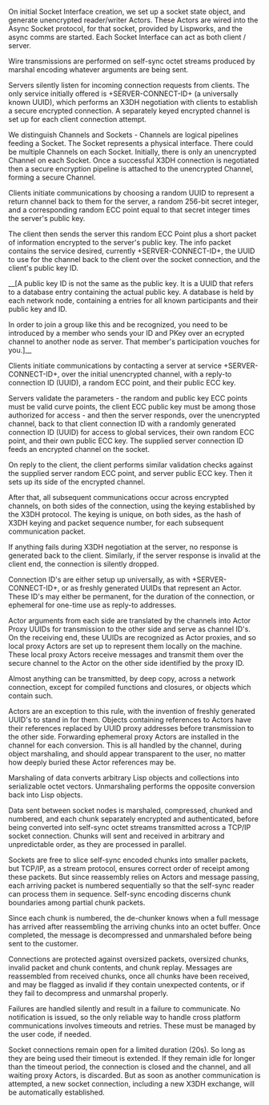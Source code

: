 On initial Socket Interface creation, we set up a socket state object, and generate unencrypted reader/writer Actors.
These Actors are wired into the Async Socket protocol, for that socket, provided by Lispworks, and the async comms are
started. Each Socket Interface can act as both client / server.

Wire transmissions are performed on self-sync octet streams produced by marshal encoding whatever arguments are being
sent.

Servers silently listen for incoming connection requests from clients.  The only service initially offered is
+SERVER-CONNECT-ID+ (a universally known UUID), which performs an X3DH negotiation with clients to establish a secure
encrypted connection. A separately keyed encrypted channel is set up for each client connection attempt.

We distinguish Channels and Sockets - Channels are logical pipelines feeding a Socket. The Socket represents a physical
interface. There could be multiple Channels on each Socket. Initially, there is only an unencrypted Channel on each
Socket. Once a successful X3DH connection is negotiated then a secure encryption pipeline is attached to the unencrypted
Channel, forming a secure Channel.

Clients initiate communications by choosing a random UUID to represent a return channel back to them for the server, a
random 256-bit secret integer, and a corresponding random ECC point equal to that secret integer times the server's
public key.

The client then sends the server this random ECC Point plus a short packet of information encrypted to the server's
public key. The info packet contains the service desired, currently +SERVER-CONNECT-ID+, the UUID to use for the channel
back to the client over the socket connection, and the client's public key ID.

__[A public key ID is not the same as the public key. It is a UUID that refers to a database entry containing the actual
public key. A database is held by each network node, containing a entries for all known participants and their public key
and ID.

In order to join a group like this and be recognized, you need to be introduced by a member who sends your ID and PKey
over an ecrypted channel to another node as server. That member's participation vouches for you.]__

Clients initiate communications by contacting a server at service +SERVER-CONNECT-ID+, over the initial unencrypted
channel, with a reply-to connection ID (UUID), a random ECC point, and their public ECC key.

Servers validate the parameters - the random and public key ECC points must be valid curve points, the client ECC public
key must be among those authorized for access - and then the server responds, over the unencrypted channel, back to that
client connection ID with a randomly generated connection ID (UUID) for access to global services, their own random ECC
point, and their own public ECC key. The supplied server connection ID feeds an encrypted channel on the socket.

On reply to the client, the client performs similar validation checks against the supplied server random ECC point, and
server public ECC key. Then it sets up its side of the encrypted channel.

After that, all subsequent communications occur across encrypted channels, on both sides of the connection, using the
keying established by the X3DH protocol. The keying is unique, on both sides, as the hash of X3DH keying and packet
sequence number, for each subsequent communication packet.

If anything fails during X3DH negotiation at the server, no response is generated back to the client. Similarly, if the
server response is invalid at the client end, the connection is silently dropped.

Connection ID's are either setup up universally, as with +SERVER-CONNECT-ID+, or as freshly generated UUIDs that
represent an Actor. These ID's may either be permanent, for the duration of the connection, or ephemeral for one-time use
as reply-to addresses.

Actor arguments from each side are translated by the channels into Actor Proxy UUIDs for transmission to the other side
and serve as channel ID's. On the receiving end, these UUIDs are recognized as Actor proxies, and so local proxy Actors
are set up to represent them locally on the machine. These local proxy Actors receive messages and transmit them over the
secure channel to the Actor on the other side identified by the proxy ID.

Almost anything can be transmitted, by deep copy, across a network connection, except for compiled functions and
closures, or objects which contain such.

Actors are an exception to this rule, with the invention of freshly generated UUID's to stand in for them. Objects
containing references to Actors have their references replaced by UUID proxy addresses before transmission to the other
side. Forwarding ephemeral proxy Actors are installed in the channel for each conversion. This is all handled by the
channel, during object marshaling, and should appear transparent to the user, no matter how deeply buried these Actor
references may be.

Marshaling of data converts arbitrary Lisp objects and collections into serializable octet vectors. Unmarshaling performs
the opposite conversion back into Lisp objects.

Data sent between socket nodes is marshaled, compressed, chunked and numbered, and each chunk separately encrypted and
authenticated, before being converted into self-sync octet streams transmitted across a TCP/IP socket connection. Chunks
will sent and received in arbitrary and unpredictable order, as they are processed in parallel.

Sockets are free to slice self-sync encoded chunks into smaller packets, but TCP/IP, as a stream protocol, ensures
correct order of receipt among these packets. But since reassembly relies on Actors and message passing, each arriving
packet is numbered sequentially so that the self-sync reader can process them in sequence. Self-sync encoding discerns
chunk boundaries among partial chunk packets.

Since each chunk is numbered, the de-chunker knows when a full message has arrived after reassembling the arriving chunks
into an octet buffer. Once completed, the message is decompressed and unmarshaled before being sent to the customer.

Connections are protected against oversized packets, oversized chunks, invalid packet and chunk contents, and chunk
replay. Messages are reassembled from received chunks, once all chunks have been received, and may be flagged as invalid
if they contain unexpected contents, or if they fail to decompress and unmarshal properly.

Failures are handled silently and result in a failure to communicate.  No notification is issued, so the only reliable
way to handle cross platform communications involves timeouts and retries. These must be managed by the user code, if
needed.

Socket connections remain open for a limited duration (20s). So long as they are being used their timeout is extended. If
they remain idle for longer than the timeout period, the connection is closed and the channel, and all waiting proxy
Actors, is discarded. But as soon as another communication is attempted, a new socket connection, including a new X3DH
exchange, will be automatically established.



